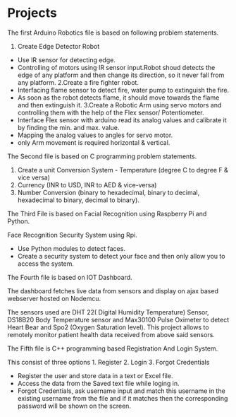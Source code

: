 # Projects
The first  Arduino Robotics file  is based on following problem statements. 
 
1. Create Edge Detector Robot
- Use IR sensor for detecting edge.
- Controlling of motors using IR sensor input.Robot shoud detects the edge of any platform and then change its direction, so it never fall from any platform.
2.Create a fire fighter robot.
- Interfacing flame sensor to detect fire, water pump to extinguish the fire.
- As soon as the robot detects flame, it should move towards the flame and then extinguish it.
3.Create a Robotic Arm using servo motors and controlling them with the help of the Flex sensor/ Potentiometer.
- Interface Flex sensor with arduino read its analog values and calibrate it by finding the min. and max. value.
- Mapping the analog values to angles for servo motor.
- only Arm movement is required horizontal & vertical.

The Second file is based on C programming problem statements. 
1. Create a unit Conversion System - Temperature (degree C to degree F & vice versa)
2. Currency (INR to USD, INR to AED & vice-versa)
3. Number Conversion (binary to hexadecimal, binary to decimal, hexadecimal to binary, decimal to binary). 

The Third File is based on Facial Recognition using Raspberry Pi and Python. 

Face Recognition Security System using Rpi.
- Use Python modules to detect faces.
- Create a security system to detect your face and then only allow you to
access the system.

The Fourth file is based on IOT Dashboard. 

The dashboard fetches live data from sensors and display on ajax based webserver hosted on Nodemcu.

The sensors used are DHT 22( Digital Humidity Temperature) Sensor, DS18B20 Body Temperature sensor and Max30100 Pulse Oximeter to detect Heart Bear and Spo2 (Oxygen Saturation level). 
This project allows to remotely monitor patient health data received from above said sensors.

The Fifth file is  C++ programming based Registration And Login System. 

This consist of three options 1. Register 2. Login 3. Forgot Credentials
- Register the user and store data in a text or Excel file.
- Access the data from the Saved text file while loging in.
- Forgot Credentials, ask username input and match this username in the
existing username from the file and if it matches then the corresponding
password will be shown on the screen.
